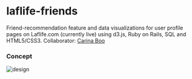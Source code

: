 laflife-friends
====================

Friend-recommendation feature and data visualizations for user profile pages on Laflife.com (currently live) using d3.js, Ruby on Rails, SQL and HTML5/CSS3. Collaborator: [Carina Boo](http://github.com/carinaboo)

### Concept
![design](https://raw.github.com/paulinar/Laflife-Infographics/master/images/design.png "Similar Opposite Infographic Design")
